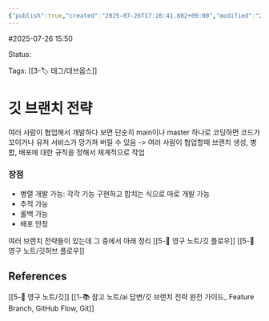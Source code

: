 ```yaml
---
{"publish":true,"created":"2025-07-26T17:26:41.882+09:00","modified":"2025-08-01T00:19:45.530+09:00","cssclasses":""}
---
```


#2025-07-26 15:50

Status: 

Tags: [[3-🏷️ 태그/데브옵스]]

# 깃 브랜치 전략
여러 사람이 협업해서 개발하다 보면 단순히 main이나 master 하나로 코딩하면 코드가 꼬이거나 유저 서비스가 망가져 버릴 수 있음 -> 여러 사람이 협업할때 브랜치 생성, 병합, 배포에 대한 규칙을 정해서 체계적으로 작업

### 장점
- 병렬 개발 가능: 각각 기능 구현하고 합치는 식으로 따로 개발 가능
- 추적 가능
- 롤백 가능
- 배포 안정

여러 브랜치 전략들이 있는데 그 중에서 아래 정리
[[5-💎 영구 노트/깃 플로우]]
[[5-💎 영구 노트/깃허브 플로우]]


## References
[[5-💎 영구 노트/깃]]
[[1-📚 참고 노트/ai 답변/깃 브랜치 전략 완전 가이드_ Feature Branch, GitHub Flow, Git]]